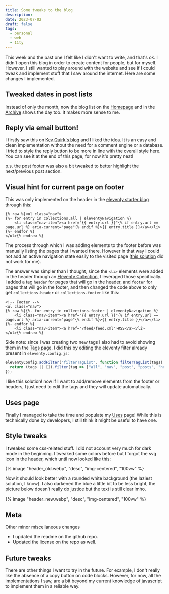 ```yaml
---
title: Some tweaks to the blog
description:
date: 2023-07-02
draft: false
tags:
  - personal
  - web
  - 11ty
---
```


This week and the past one I felt like I didn't want to write, and that's ok. I didn't open this blog in order to create content for people, but for myself. However, I still wanted to play around with the website and see if I could tweak and implement stuff that I saw around the internet. Here are some changes I implemented.

## Tweaked dates in post lists

Instead of only the month, now the blog list on the [Homepage](/) and in the [Archive](/blog/) shows the day too. It makes more sense to me.

## Reply via email button!

I firstly saw this on [Kev Quirk's blog](https://kevquirk.com) and I liked the idea. It is an easy and clean implementation without the need for a comment engine or a database. I tried to style the reply button to be more in line with the overall style here. You can see it at the end of this page, for now it's pretty neat!

p.s. the post footer was also a bit tweaked to better highlight the next/previous post section.

## Visual hint for current page on footer

This was only implemented on the header in the [eleventy starter blog](https://github.com/11ty/eleventy-base-blog) through this:

```liquid
{% raw %}<ul class="nav">
{%- for entry in collections.all | eleventyNavigation %}
    <li class="nav-item"><a href="{{ entry.url }}"{% if entry.url == page.url %} aria-current="page"{% endif %}>{{ entry.title }}</a></li>
{%- endfor %} 
</ul>{% endraw %}
```
The process through which I was adding elements to the footer before was manually listing the pages that I wanted there. However in that way I could not add an active navigation state easily to the visited page ([this solution](https://bryanlrobinson.com/blog/using-nunjucks-if-expressions-to-create-an-active-navigation-state-in-11ty/) did not work for me).

The answer was simpler than I thought, since the `<li>` elements were added in the header through an [Eleventy Collection](https://www.11ty.dev/docs/collections/), I leveraged those specifically. I added a tag `header` for pages that will go in the header, and `footer` for pages that will go in the footer, and then changed the code above to only get `collections.header` or `collections.footer` like this:

```liquid
<!-- Footer -->
<ul class="nav">
{% raw %}{%- for entry in collections.footer | eleventyNavigation %}
    <li class="nav-item"><a href="{{ entry.url }}"{% if entry.url == page.url %} aria-current="page"{% endif %}>{{ entry.title }}</a></li>
{%- endfor %}
    <li class="nav-item"><a href="/feed/feed.xml">RSS</a></li>
</ul>{% endraw %}
```
Side note: since I was creating two new tags I also had to avoid showing them in the [Tags page](/tags/). I did this by editing the eleventy filter already present in `eleventy.config.js`:

```js
eleventyConfig.addFilter("filterTagList", function filterTagList(tags) {
  return (tags || []).filter(tag => ["all", "nav", "post", "posts", "header", "footer"].indexOf(tag) === -1);
});
```

I like this solution! now if I want to add/remove elements from the footer or headers, I just need to edit the tags and they will update automatically.

## Uses page

Finally I managed to take the time and populate my [Uses](/uses/) page! While this is technically done by developers, I still think it might be useful to have one.

## Style tweaks

I tweaked some css-related stuff. I did not account very much for dark mode in the beginning. I tweaked some colors before but I forgot the svg icon in the header, which until now looked like this:

{% image "header_old.webp", "desc", "img-centered", "100vw" %}

Now it should look better with a rounded white background (the laziest solution, I know). I also darkened the blue a little bit to be less bright, the picture below doesn't really do justice but the text is still clear imho.

{% image "header_new.webp", "desc", "img-centered", "100vw" %}

## Meta

Other minor miscellaneous changes
- I updated the readme on the github repo.
- Updated the license on the repo as well.

## Future tweaks

There are other things I want to try in the future. For example, I don't really like the absence of a copy button on code blocks. However, for now, all the implementations I saw, are a bit beyond my current knowledge of javascript to implement them in a reliable way.